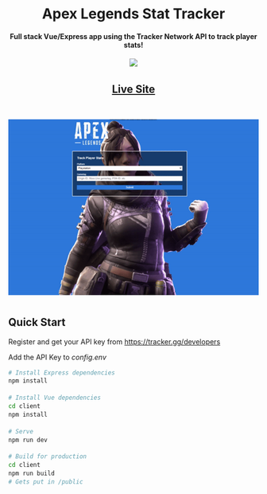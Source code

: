 <h1 align="center">Apex Legends Stat Tracker</h1>
<h4 align="center">Full stack Vue/Express app using the Tracker Network API to track player stats!</h4>

<h4 align="center">
  <a href="https://github.com/khiz-k/pseudo-clones/commits/master"><img src="https://img.shields.io/github/last-commit/khiz-k/pseudo-clones.svg?style=plasticr"/></a>
</h4>


  <h2 align="center"><a href="https://khiz-apex-tracker.herokuapp.com/" target="_blank">Live Site</a></h2>

  <br>
  <p align="center">
  <img src="/apex.gif" alt="Example"/>
  </p>


#

## Quick Start

Register and get your API key from
https://tracker.gg/developers

Add the API Key to _config.env_

```bash
# Install Express dependencies
npm install

# Install Vue dependencies
cd client
npm install

# Serve
npm run dev

# Build for production
cd client
npm run build
# Gets put in /public
```
